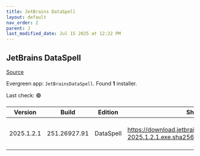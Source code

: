 ```yaml
---
title: JetBrains DataSpell
layout: default
nav_order: 2
parent: J
last_modified_date: Jul 15 2025 at 12:22 PM
---
```


## JetBrains DataSpell

[Source](https://www.jetbrains.com/dataspell)

Evergreen app: `JetBrainsDataSpell`. Found **1** installer.

Last check: 🟢

| Version    | Build        | Edition   | Sha256                                                                | Date      | Size      | Type | URI                                                                                                                              |
| ---------- | ------------ | --------- | --------------------------------------------------------------------- | --------- | --------- | ---- | -------------------------------------------------------------------------------------------------------------------------------- |
| 2025.1.2.1 | 251.26927.91 | DataSpell | https://download.jetbrains.com/python/dataspell-2025.1.2.1.exe.sha256 | 14/7/2025 | 952586440 | exe  | [https://download.jetbrains.com/python/dataspell-2025.1.2.1.exe](https://download.jetbrains.com/python/dataspell-2025.1.2.1.exe) |
